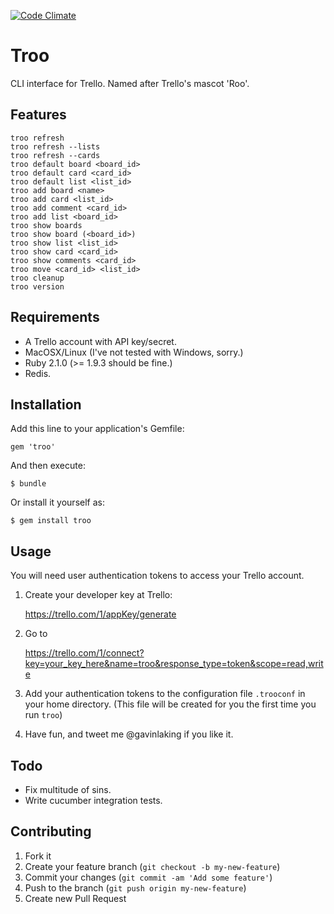 [![Code Climate](https://codeclimate.com/github/gavinlaking/troo.png)](https://codeclimate.com/github/gavinlaking/troo)

# Troo

CLI interface for Trello. Named after Trello's mascot 'Roo'.

## Features

    troo refresh
    troo refresh --lists
    troo refresh --cards
    troo default board <board_id>
    troo default card <card_id>
    troo default list <list_id>
    troo add board <name>
    troo add card <list_id>
    troo add comment <card_id>
    troo add list <board_id>
    troo show boards
    troo show board (<board_id>)
    troo show list <list_id>
    troo show card <card_id>
    troo show comments <card_id>
    troo move <card_id> <list_id>
    troo cleanup
    troo version

## Requirements

- A Trello account with API key/secret.
- MacOSX/Linux (I've not tested with Windows, sorry.)
- Ruby 2.1.0 (>= 1.9.3 should be fine.)
- Redis.

## Installation

Add this line to your application's Gemfile:

    gem 'troo'

And then execute:

    $ bundle

Or install it yourself as:

    $ gem install troo

## Usage

You will need user authentication tokens to access your Trello account.

1) Create your developer key at Trello:

    https://trello.com/1/appKey/generate

2) Go to

    https://trello.com/1/connect?key=your_key_here&name=troo&response_type=token&scope=read,write

3) Add your authentication tokens to the configuration file `.trooconf` in your home directory. (This file will be created for you the first time you run `troo`)

4) Have fun, and tweet me @gavinlaking if you like it.

## Todo

- Fix multitude of sins.
- Write cucumber integration tests.

## Contributing

1. Fork it
2. Create your feature branch (`git checkout -b my-new-feature`)
3. Commit your changes (`git commit -am 'Add some feature'`)
4. Push to the branch (`git push origin my-new-feature`)
5. Create new Pull Request

